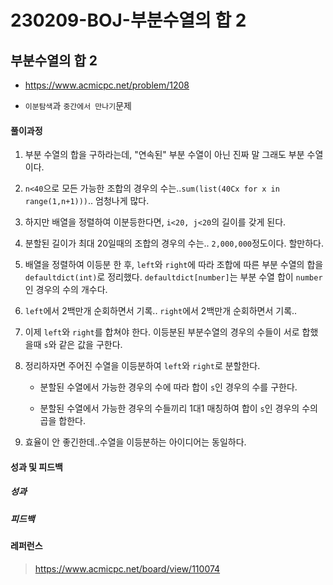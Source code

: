 # 230209-BOJ-부분수열의 합 2

## 부분수열의 합 2

- https://www.acmicpc.net/problem/1208

- `이분탐색`과 `중간에서 만나기`문제

#### 풀이과정

1. 부분 수열의 합을 구하라는데, "연속된" 부분 수열이 아닌 진짜 말 그래도 부분 수열이다.

2. `n<40`으로 모든 가능한 조합의 경우의 수는..`sum(list(40Cx for x in range(1,n+1)))`.. 엄청나게 많다.

3. 하지만 배열을 정렬하여 이분등한다면, `i<20, j<20`의 길이를 갖게 된다.

4. 분할된 길이가 최대 20일때의 조합의 경우의 수는.. `2,000,000`정도이다. 할만하다.

5. 배열을 정렬하여 이등분 한 후, `left`와 `right`에 따라 조합에 따른 부분 수열의 합을 `defaultdict(int)`로 정리했다. `defaultdict[number]`는 부분 수열 합이 `number`인 경우의 수의 개수다.

6. `left`에서 2백만개 순회하면서 기록.. `right`에서 2백만개 순회하면서 기록..

7. 이제 `left`와 `right`를 합쳐야 한다. 이등분된 부분수열의 경우의 수들이 서로 합했을때 `s`와 같은 값을 구한다.

8. 정리하자면 주어진 수열을 이등분하여 `left`와 `right`로 분할한다.
   
   - 분할된 수열에서 가능한 경우의 수에 따라 합이 `s`인 경우의 수를 구한다.
   
   - 분할된 수열에서 가능한 경우의 수들끼리 1대1 매칭하여 합이 `s`인 경우의 수의 곱을 합한다.

9. 효율이 안 좋긴한데..수열을 이등분하는 아이디어는 동일하다.

#### 성과 및 피드백

##### 성과

##### 피드백

#### 레퍼런스

> https://www.acmicpc.net/board/view/110074
